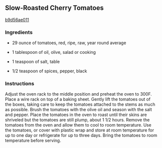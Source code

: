 ## Slow-Roasted Cherry Tomatoes

[b9d56ae011](http://www.epicurious.com/recipes/food/views/slow-roasted-cherry-tomatoes-393580)

### Ingredients

 - 29 ounce of tomatoes, red, ripe, raw, year round average

 - 1 tablespoon of oil, olive, salad or cooking

 - 1 teaspoon of salt, table

 - 1/2 teaspoon of spices, pepper, black

### Instructions

Adjust the oven rack to the middle position and preheat the oven to 300F. Place a wire rack on top of a baking sheet. Gently lift the tomatoes out of the boxes, taking care to keep the tomatoes attached to the stems as much as possible. Brush the tomatoes with the olive oil and season with the salt and pepper. Place the tomatoes in the oven to roast until their skins are shriveled but the tomatoes are still plump, about 1 1/2 hours. Remove the tomatoes from the oven and allow them to cool to room temperature. Use the tomatoes, or cover with plastic wrap and store at room temperature for up to one day or refrigerate for up to three days. Bring the tomatoes to room temperature before serving.